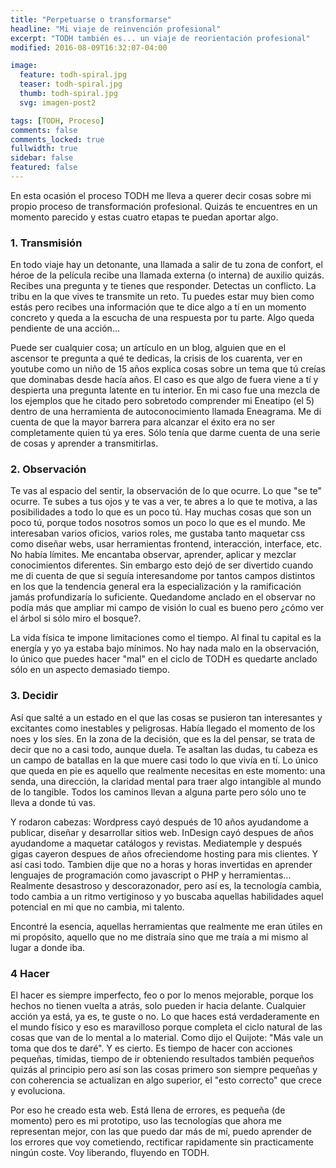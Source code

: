 ```yaml
---
title: "Perpetuarse o transformarse"
headline: "Mi viaje de reinvención profesional"
excerpt: "TODH también es... un viaje de reorientación profesional"
modified: 2016-08-09T16:32:07-04:00

image:
  feature: todh-spiral.jpg
  teaser: todh-spiral.jpg
  thumb: todh-spiral.jpg
  svg: imagen-post2

tags: [TODH, Proceso]
comments: false
comments_locked: true
fullwidth: true
sidebar: false
featured: false
---
```


En esta ocasión el proceso TODH me lleva a querer decir cosas sobre mi propio proceso de transformación profesional. Quizás te encuentres en un momento parecido y estas cuatro etapas te puedan aportar algo.

### 1. Transmisión

En todo viaje hay un detonante, una llamada a salir de tu zona de confort, el héroe de la película recibe una llamada externa (o interna) de auxilio quizás. Recibes una pregunta y te tienes que responder. Detectas un conflicto. La tribu en la que vives te transmite un reto. Tu puedes estar muy bien como estás pero recibes una información que te dice algo a tí en un momento concreto y queda a la escucha de una respuesta por tu parte. Algo queda pendiente de una acción...

Puede ser cualquier cosa; un artículo en un blog, alguien que en el ascensor te pregunta a qué te dedicas, la crisis de los cuarenta, ver en youtube como un niño de 15 años explica cosas sobre un tema que tú creías que dominabas desde hacía años. El caso es que algo de fuera viene a tí y despierta una pregunta latente en tu interior. En mi caso fue una mezcla de los ejemplos que he citado pero sobretodo comprender mi Eneatipo (el 5) dentro de una herramienta de autoconocimiento llamada Eneagrama. Me di cuenta de que la mayor barrera para alcanzar el éxito era no ser completamente quien tú ya eres. Sólo tenía que darme cuenta de una serie de cosas y aprender a transmitirlas.

### 2. Observación

Te vas al espacio del sentir, la observación de lo que ocurre. Lo que "se te" ocurre. Te subes a tus ojos y te vas a ver, te abres a lo que te motiva, a las posibilidades a todo lo que es un poco tú. Hay muchas cosas que son un poco tú, porque todos nosotros somos un poco lo que es el mundo. Me interesaban varios oficios, varios roles, me gustaba tanto maquetar css como diseñar webs, usar herramientas frontend, interacción, interface, etc. No había límites. Me encantaba observar, aprender, aplicar y mezclar conocimientos diferentes. Sin embargo esto dejó de ser divertido cuando me di cuenta de que si seguía interesandome por tantos campos distintos en los que la tendencia general era la especialización y la ramificación jamás profundizaría lo suficiente. Quedandome anclado en el observar no podía más que ampliar mi campo de visión lo cual es bueno pero ¿cómo ver el árbol si sólo miro el bosque?.

La vida física te impone limitaciones como el tiempo. Al final tu capital es la energía y yo ya estaba bajo mínimos. No hay nada malo en la observación, lo único que puedes hacer "mal" en el ciclo de TODH es quedarte anclado sólo en un aspecto demasiado tiempo.

### 3. Decidir

Así que salté a un estado en el que las cosas se pusieron tan interesantes y excitantes como inestables y peligrosas. Había llegado el momento de los noes y los síes. En la zona de la decisión, que es la del pensar, se trata de decir que no a casi todo, aunque duela. Te asaltan las dudas, tu cabeza es un campo de batallas en la que muere casi todo lo que vivía en tí. Lo único que queda en pie es aquello que realmente necesitas en este momento: una senda, una dirección, la claridad mental para traer algo intangible al mundo de lo tangible. Todos los caminos llevan a alguna parte pero sólo uno te lleva a donde tú vas.

Y rodaron cabezas: Wordpress cayó después de 10 años ayudandome a publicar, diseñar y desarrollar sitios web. InDesign cayó despues de años ayudandome a maquetar catálogos y revistas. Mediatemple y después gigas cayeron despues de años ofreciendome hosting para mis clientes. Y así casi todo. Tambien dije que no a horas y horas invertidas en aprender lenguajes de programación como javascript o PHP y herramientas... Realmente desastroso y descorazonador, pero así es, la tecnología cambia, todo cambia a un ritmo vertiginoso y yo buscaba aquellas habilidades aquel potencial en mi que no cambia, mi talento.

Encontré la esencia, aquellas herramientas que realmente me eran útiles en mi propósito, aquello que no me distraía sino que me traía a mi mismo al lugar a donde iba.

### 4 Hacer

El hacer es siempre imperfecto, feo o por lo menos mejorable, porque los hechos no tienen vuelta a atrás, solo pueden ir hacia delante. Cualquier acción ya está, ya es, te guste o no. Lo que haces está verdaderamente en el mundo físico y eso es maravilloso porque completa el ciclo natural de las cosas que van de lo mental a lo material. Como dijo el Quijote: "Más vale un toma que dos te daré". Y es cierto. Es tiempo de hacer con acciones pequeñas, tímidas, tiempo de ir obteniendo resultados también pequeños quizás al principio pero así son las cosas primero son siempre pequeñas y con coherencia se actualizan en algo superior, el "esto correcto" que crece y evoluciona.

Por eso he creado esta web. Está llena de errores, es pequeña (de momento) pero es mi prototipo, uso las tecnologías que ahora me representan mejor, con las que puedo dar más de mí, puedo aprender de los errores que voy cometiendo, rectificar rapidamente sin practicamente ningún coste. Voy liberando, fluyendo en TODH.
